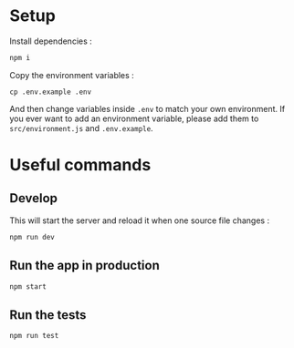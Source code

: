 # Setup

Install dependencies :

```sh
npm i
```

Copy the environment variables :

```
cp .env.example .env
```

And then change variables inside `.env` to match your own environment.
If you ever want to add an environment variable, please add them to `src/environment.js` and `.env.example`.

# Useful commands

## Develop

This will start the server and reload it when one source file changes :

```sh
npm run dev
```

## Run the app in production

```sh
npm start
```

## Run the tests

```sh
npm run test
```
